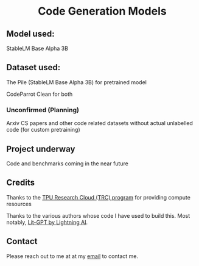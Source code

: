 <div style="text-align: center;">

# Code Generation Models

</div>

## Model used:
StableLM Base Alpha 3B

## Dataset used:

The Pile (StableLM Base Alpha 3B) for pretrained model

CodeParrot Clean for both

### Unconfirmed (Planning)

Arxiv CS papers and other code related datasets without actual unlabelled code (for custom pretraining)

## Project underway

Code and benchmarks coming in the near future

## Credits

Thanks to the [TPU Research Cloud (TRC) program](https://sites.research.google/trc/about/) for providing compute resources

Thanks to the various authors whose code I have used to build this. Most notably, [Lit-GPT by Lightning AI](https://github.com/Lightning-AI/lit-gpt).

## Contact

Please reach out to me at at my [email](mailto:221474B@student.hci.edu.sg) to contact me.
